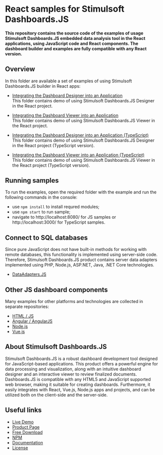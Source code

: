 # React samples for Stimulsoft Dashboards.JS

#### This repository contains the source code of the examples of usage Stimulsoft Dashboards.JS embedded data analysis tool in the React applications, using JavaScript code and React components. The dashboard builder and examples are fully compatible with any React version.

## Overview
In this folder are available a set of examples of using Stimulsoft Dashboards.JS builder in React apps:
  
* [Integrating the Dashboard Designer into an Application](https://github.com/stimulsoft/Samples-Dashboards.JS-for-React/tree/main/Integrating%20the%20Dashboard%20Designer%20into%20an%20Application)  
This folder contains demo of using Stimulsoft Dashboards.JS Designer in the React project.
  
* [Integrating the Dashboard Viewer into an Application](https://github.com/stimulsoft/Samples-Dashboards.JS-for-React/tree/main/Integrating%20the%20Dashboard%20Viewer%20into%20an%20Application)  
This folder contains demo of using Stimulsoft Dashboards.JS Viewer in the React project.
  
* [Integrating the Dashboard Designer into an Application (TypeScript)](https://github.com/stimulsoft/Samples-Dashboards.JS-for-React/tree/main/Integrating%20the%20Dashboard%20Designer%20into%20an%20Application%20(TypeScript))  
This folder contains demo of using Stimulsoft Dashboards.JS Designer in the React project (TypeScript version).
  
* [Integrating the Dashboard Viewer into an Application (TypeScript)](https://github.com/stimulsoft/Samples-Dashboards.JS-for-React/tree/main/Integrating%20the%20Dashboard%20Viewer%20into%20an%20Application%20(TypeScript))  
This folder contains demo of using Stimulsoft Dashboards.JS Viewer in the React project (TypeScript version).

## Running samples
To run the examples, open the required folder with the example and run the following commands in the console:
* use `npm install` to install requred modules;
* use `npm start` to run sample;
* navigate to http://localhost:8080/ for JS samples or http://localhost:3000/ for TypeScript samples.

## Connect to SQL databases
Since pure JavaScript does not have built-in methods for working with remote databases, this functionality is implemented using server-side code. Therefore, Stimulsoft Dashboards.JS product contains server data adapters implemented using PHP, Node.js, ASP.NET, Java, .NET Core technologies.
* [DataAdapters.JS](https://github.com/stimulsoft/DataAdapters.JS)

## Other JS dashboard components
Many examples for other platforms and technologies are collected in separate repositories:
* [HTML / JS](https://github.com/stimulsoft/Samples-Dashboards.JS-for-HTML)
* [Angular / AngularJS](https://github.com/stimulsoft/Samples-Dashboards.JS-for-Angular)
* [Node.js](https://github.com/stimulsoft/Samples-Dashboards.JS-for-Node.js)
* [Vue.js](https://github.com/stimulsoft/Samples-Dashboards.JS-for-Vue.js)

## About Stimulsoft Dashboards.JS
Stimulsoft Dashboards.JS is a robust dashboard development tool designed for JavaScript-based applications. This product offers a powerful engine for data processing and visualization, along with an intuitive dashboard designer and an interactive viewer to review finalized documents. Dashboards.JS is compatible with any HTML5 and JavaScript supported web browser, making it suitable for creating dashboards. Furthermore, it easily integrates with React, Vue.js, Node.js apps and projects, and can be utilized both on the client-side and the server-side.

## Useful links
* [Live Demo](http://demo.stimulsoft.com/#Js)
* [Product Page](https://www.stimulsoft.com/en/products/dashboards-js)
* [Free Download](https://www.stimulsoft.com/en/downloads)
* [NPM](https://www.npmjs.com/package/stimulsoft-dashboards-js)
* [Documentation](https://www.stimulsoft.com/en/documentation/online/programming-manual/index.html?reports_js.htm)
* [License](LICENSE.md)
